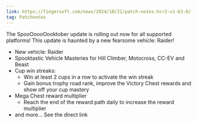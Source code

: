 ```yaml
---
link: https://fingersoft.com/news/2024/10/21/patch-notes-hcr2-v1-63-0/
tag: Patchnotes
---
```

The SpooOoooOooktober update is rolling out now for all supported platforms! This update is haunted by a new fearsome vehicle: Raider!

- New vehicle: Raider  
- Spooktastic Vehicle Masteries for Hill Climber, Motocross, CC-EV and Beast  
- Cup win streaks:
  - Win at least 2 cups in a row to activate the win streak
  - Gain bonus trophy road rank, improve the Victory Chest rewards and show off your cup mastery
- Mega Chest reward multiplier
  - Reach the end of the reward path daily to increase the reward multiplier
- and more... See the direct link
